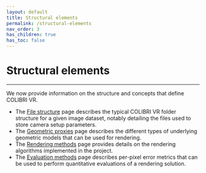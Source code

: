```yaml
---
layout: default
title: Structural elements
permalink: /structural-elements
nav_order: 3
has_children: true
has_toc: false
---
```


# Structural elements

* * *

We now provide information on the structure and concepts that define COLIBRI VR.

- The [File structure](https://caor-mines-paristech.github.io/colibri-vr/structural-elements/file-structure) page describes the typical COLIBRI VR folder structure for a given image dataset, notably detailing the files used to store camera setup parameters.
- The [Geometric proxies](https://caor-mines-paristech.github.io/colibri-vr/structural-elements/geometric-proxies) page describes the different types of underlying geometric models that can be used for rendering.
- The [Rendering methods](https://caor-mines-paristech.github.io/colibri-vr/structural-elements/rendering-methods) page provides details on the rendering algorithms implemented in the project.
- The [Evaluation methods](https://caor-mines-paristech.github.io/colibri-vr/structural-elements/evaluation-methods) page describes per-pixel error metrics that can be used to perform quantitative evaluations of a rendering solution.

